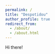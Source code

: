 ```yaml
---
permalink: /
title: "Despotidou"
author_profile: true
redirect_from: 
  - /about/
  - /about.html
---
```


Hi there!
